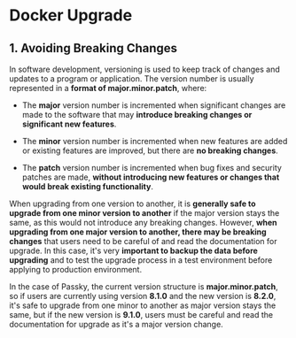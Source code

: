 # Docker Upgrade

## 1. Avoiding Breaking Changes
In software development, versioning is used to keep track of changes and updates to a program or application. The version number is usually represented in a **format of major.minor.patch**, where:

- The **major** version number is incremented when significant changes are made to the software that may **introduce breaking changes or significant new features**.

- The **minor** version number is incremented when new features are added or existing features are improved, but there are **no breaking changes**.

- The **patch** version number is incremented when bug fixes and security patches are made, **without introducing new features or changes that would break existing functionality**.

When upgrading from one version to another, it is **generally safe to upgrade from one minor version to another** if the major version stays the same, as this would not introduce any breaking changes. However, **when upgrading from one major version to another, there may be breaking changes** that users need to be careful of and read the documentation for upgrade. In this case, it's very **important to backup the data before upgrading** and to test the upgrade process in a test environment before applying to production environment.

In the case of Passky, the current version structure is **major.minor.patch**, so if users are currently using version **8.1.0** and the new version is **8.2.0**, it's safe to upgrade from one minor to another as major version stays the same, but if the new version is **9.1.0**, users must be careful and read the documentation for upgrade as it's a major version change.
